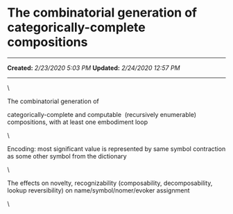The combinatorial generation of categorically-complete compositions
===================================================================

  -------------- ----------------------
  **Created:**   *2/23/2020 5:03 PM*
  **Updated:**   *2/24/2020 12:57 PM*
  -------------- ----------------------

\

The combinatorial generation of

categorically-complete and computable  (recursively enumerable)
compositions, with at least one embodiment loop

\

Encoding: most significant value is represented by same symbol
contraction as some other symbol from the dictionary

\

The effects on novelty, recognizability (composability, decomposability,
lookup reversibility) on name/symbol/nomer/evoker assignment

\

 
